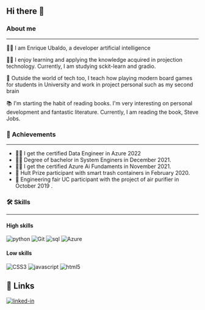 ## Hi there 👋

### About me
---

👨‍🎓 I am Enrique Ubaldo, a developer artificial intelligence

👨‍💻 I enjoy learning and applying the knowledge acquired in projection technology. Currently, I am studying sckit-learn and gradio. 

🎲 Outside the world of tech too, I teach how playing modern board games for students in University and work in project personal such as my second brain

📚 I'm starting the habit of reading books. I'm very interesting on personal development and fantastic literature. Currently, I am reading the book, Steve Jobs.

### 🥇 Achievements
---
* 👨‍🎓 I get the certified Data Engineer in Azure 2022
* 👨‍🎓 Degree of bachelor in System Enginers in December 2021.
* 👨‍🎓 I get the certified Azure Ai Fundaments in November 2021.
* 🤝 Hult Prize participant with smart trash containers in February 2020.
* 🤝 Engineering fair UC participant with the project of air purifier in October 2019 .

### 🛠️ Skills
---

#### High skills
![python](https://img.shields.io/badge/Python-0095D5?style=for-the-badge&logo=python&logoColor=white)
![Git](https://img.shields.io/badge/Git-F05032?style=for-the-badge&logo=Git&logoColor=white)
![sql](https://img.shields.io/badge/SQL-00000F?style=for-the-badge&logo=sql&logoColor=white)
![Azure](https://img.shields.io/badge/Azure-0089D6?style=for-the-badge&logo=azure&logoColor=white)
#### Low skills
![CSS3](https://img.shields.io/badge/CSS3-1572B6?style=for-the-badge&logo=CSS3&logoColor=white)
![javascript](https://img.shields.io/badge/JavaScript-323330?style=for-the-badge&logo=javascript&logoColor=F7DF1E)
![html5](https://img.shields.io/badge/HTML5-F05032?style=for-the-badge&logo=html&logoColor=F7DF1E)



## 🔗 Links
[![linked-in](https://img.shields.io/badge/Linked_In-0077B5?style=for-the-badge&logo=LinkedIn&logoColor=white)](https://www.linkedin.com/in/herrius/)
